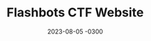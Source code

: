 ---
layout: default
title: Flashbots CTF Website
date: 2023-08-05 -0300
tags: Branding UI Frontend
image: /img/work/flashbots-ctf.jpg
link: https://ctf.flashbots.net/
---